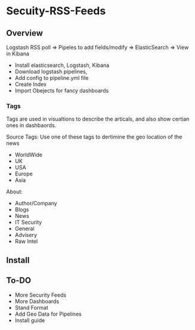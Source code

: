 # Secuity-RSS-Feeds

## Overview

Logstash RSS poll => Pipeles to add fields/modify => ElasticSearch => View in Kibana

- Install elasticsearch, Logstash, Kibana
- Download logstash pipelines,
- Add config to pipeline.yml file
- Create Index
- Import Obejects for fancy dashboards

### Tags
Tags are used in visualtions to describe the articals, and also show certian ones in dashbaords.

Source Tags:
Use one of these tags to dertimine the geo location of the news
- WorldWide
- UK
- USA
- Europe
- Asia

About: 
- Author/Company
- Blogs
- News
- IT Security
- General
- Advisery
- Raw Intel


## Install

## To-DO
- More Security Feeds
- More Dashboards
- Stand Format
- Add Geo Data for Pipelines
- Install guide

